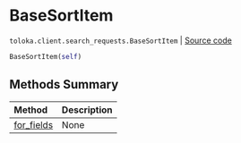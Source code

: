 # BaseSortItem
`toloka.client.search_requests.BaseSortItem` | [Source code](https://github.com/Toloka/toloka-kit/blob/v0.1.24/src/client/search_requests.py#L73)

```python
BaseSortItem(self)
```

## Methods Summary

| Method | Description |
| :------| :-----------|
[for_fields](toloka.client.search_requests.BaseSortItem.for_fields.md)| None
